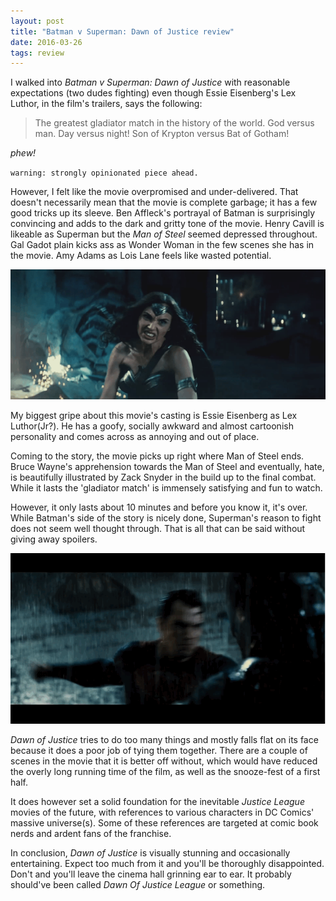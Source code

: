 ```yaml
---
layout: post
title: "Batman v Superman: Dawn of Justice review"
date: 2016-03-26
tags: review
---
```


I walked into *Batman v Superman: Dawn of Justice* with reasonable expectations (two dudes fighting) even though Essie Eisenberg's Lex Luthor, in the film's trailers, says the following:

> The greatest gladiator match in the history of the world. God versus man.
> Day versus night! Son of Krypton versus Bat of Gotham!

*phew!*

`warning: strongly opinionated piece ahead.`

However, I felt like the movie overpromised and under-delivered. That doesn't necessarily mean that the movie is complete garbage; it has a few good tricks up its sleeve.
Ben Affleck's portrayal of Batman is surprisingly convincing and adds to the dark and gritty tone of the movie.
Henry Cavill is likeable as Superman but the *Man of Steel* seemed depressed throughout.
Gal Gadot plain kicks ass as Wonder Woman in the few scenes she has in the movie.
Amy Adams as Lois Lane feels like wasted potential.

![Wonder Woman](./images/WW.gif)

My biggest gripe about this movie's casting is Essie Eisenberg as Lex Luthor(Jr?).
He has a goofy, socially awkward and almost cartoonish personality and comes across as annoying and out of place.


Coming to the story, the movie picks up right where Man of Steel ends.
Bruce Wayne's apprehension towards the Man of Steel and eventually, hate, is beautifully illustrated by Zack Snyder in the build up to the final combat.
While it lasts the 'gladiator match' is immensely satisfying and fun to watch.

However, it only lasts about 10 minutes and before you know it, it's over.
While Batman's side of the story is nicely done, Superman's reason to fight does not seem well thought through. That is all that can be said without giving away spoilers.

![Do you bleed? you will.](./images/bat-vs-supes.gif)

*Dawn of Justice* tries to do too many things and mostly falls flat on its face because it does a poor job of tying them together. There are a couple of scenes in the movie that it is better off without, which would have reduced the overly long running time of the film, as well as the snooze-fest of a first half.

It does however set a solid foundation for the inevitable *Justice League* movies of the future, with references to various characters in DC Comics' massive universe(s). Some of these references are targeted at comic book nerds and ardent fans of the franchise.

In conclusion, *Dawn of Justice* is visually stunning and occasionally entertaining. Expect too much from it and you'll be thoroughly disappointed. Don't and you'll leave the cinema hall grinning ear to ear. It probably should've been called *Dawn Of Justice League* or something.
